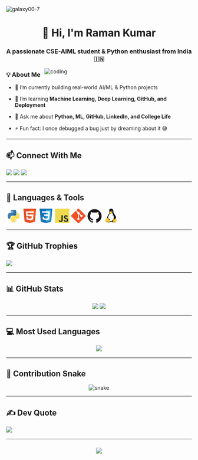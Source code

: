 <!-- Profile Views -->
<p align="left">
  <img src="https://komarev.com/ghpvc/?username=galaxy00-7&label=Profile%20views&color=0e75b6&style=flat" alt="galaxy00-7" />
</p>

<h1 align="center">👋 Hi, I'm Raman Kumar</h1>
<h3 align="center">A passionate CSE-AIML student & Python enthusiast from India 🇮🇳</h3>

<img align="right" alt="coding" width="400" src="https://user-images.githubusercontent.com/55389276/140866485-8fb1c876-9a8f-4d6a-98dc-08c4981eaf70.gif" />

### 💡 About Me

- 🔭 I’m currently building real-world AI/ML & Python projects
    
- 🌱 I’m learning **Machine Learning, Deep Learning, GitHub, and Deployment**
    
- 💬 Ask me about **Python, ML, GitHub, LinkedIn, and College Life**
    
- ⚡ Fun fact: I once debugged a bug just by dreaming about it 😅
   
   
   
    
   
---

## 📫 Connect With Me

<p align="left">
  <a href="mailto:ramankumarclan@gmail.com"><img src="https://img.shields.io/badge/Gmail-D14836?style=for-the-badge&logo=gmail&logoColor=white"/></a>
  <a href="https://www.linkedin.com/in/raman-kumar-9b88b226b/"><img src="https://img.shields.io/badge/LinkedIn-0A66C2?style=for-the-badge&logo=linkedin&logoColor=white"/></a>
  <a href="https://github.com/galaxy00-7"><img src="https://img.shields.io/badge/GitHub-000?style=for-the-badge&logo=github&logoColor=white"/></a>
</p>

---

## 🧰 Languages & Tools

<p align="left">
  <img src="https://raw.githubusercontent.com/devicons/devicon/master/icons/python/python-original.svg" width="40" height="40"/>
  <img src="https://raw.githubusercontent.com/devicons/devicon/master/icons/html5/html5-original.svg" width="40" height="40"/>
  <img src="https://raw.githubusercontent.com/devicons/devicon/master/icons/css3/css3-original.svg" width="40" height="40"/>
  <img src="https://raw.githubusercontent.com/devicons/devicon/master/icons/javascript/javascript-original.svg" width="40" height="40"/>
  <img src="https://raw.githubusercontent.com/devicons/devicon/master/icons/git/git-original.svg" width="40" height="40"/>
  <img src="https://raw.githubusercontent.com/devicons/devicon/master/icons/github/github-original.svg" width="40" height="40"/>
  <img src="https://raw.githubusercontent.com/devicons/devicon/master/icons/linux/linux-original.svg" width="40" height="40"/>
</p>

---

## 🏆 GitHub Trophies

![](https://github-profile-trophy.vercel.app/?username=galaxy00-7&theme=radical&no-bg=false&margin-w=4)

---

## 📊 GitHub Stats

<p align="center">
  <img src="https://github-readme-stats.vercel.app/api?username=galaxy00-7&show_icons=true&theme=radical" width="400"/>
  <img src="https://github-readme-streak-stats.herokuapp.com/?user=galaxy00-7&theme=radical" width="400"/>
</p>

---

## 💻 Most Used Languages

<p align="center">
  <img src="https://github-readme-stats.vercel.app/api/top-langs/?username=galaxy00-7&layout=compact&theme=radical" width="400"/>
</p>

---

## 🐍 Contribution Snake

<p align="center">
  <img src="https://raw.githubusercontent.com/galaxy00-7/galaxy00-7/output/github-contribution-grid-snake.svg" alt="snake">
</p>

---

## ✍️ Dev Quote

![](https://quotes-github-readme.vercel.app/api?type=horizontal&theme=radical)

---

<h3 align="center">
    <img src="https://readme-typing-svg.herokuapp.com/?font=Righteous&size=25&center=true&vCenter=true&width=500&height=70&duration=4000&lines=Thanks+for+visiting!+✌️;+Let’s+connect+on+LinkedIn!;Happy+Coding!">
</h3>
